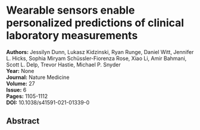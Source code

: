 # Wearable sensors enable personalized predictions of clinical laboratory measurements

**Authors:** Jessilyn Dunn, Lukasz Kidzinski, Ryan Runge, Daniel Witt, Jennifer L. Hicks, Sophia Miryam Schüssler-Fiorenza Rose, Xiao Li, Amir Bahmani, Scott L. Delp, Trevor Hastie, Michael P. Snyder  
**Year:** None  
**Journal:** Nature Medicine  
**Volume:** 27  
**Issue:** 6  
**Pages:** 1105-1112  
**DOI:** 10.1038/s41591-021-01339-0  

## Abstract


